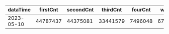 |dataTime|firstCnt|secondCnt|thirdCnt|fourCnt|winCnt|vrate|wrate|
|-|-|-|-|-|-|-|-|
|2023-05-10|44787437|44375081|33441579|7496048|6705124|0%|0%|